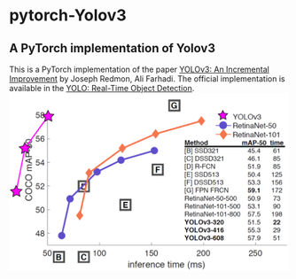 # pytorch-Yolov3
## A PyTorch implementation of Yolov3
This is a PyTorch implementation of the paper [YOLOv3: An Incremental Improvement](https://arxiv.org/pdf/1804.02767.pdf) by Joseph Redmon, Ali Farhadi. The official implementation is available in the [YOLO: Real-Time Object Detection](https://pjreddie.com/darknet/yolo/).
![](data/inference_time.png)

